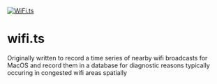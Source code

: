 [![WiFi.ts](https://github.com/FreedomFaighter/wifi.ts/actions/workflows/build.yml/badge.svg)](https://github.com/FreedomFaighter/wifi.ts/actions/workflows/build.yml)

# wifi.ts

Originally written to record a time series of nearby wifi broadcasts for MacOS and record them in a database for diagnostic reasons typically occuring in congested wifi areas spatially

